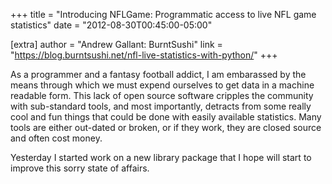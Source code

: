 +++
title = "Introducing NFLGame: Programmatic access to live NFL game statistics"
date = "2012-08-30T00:45:00-05:00"

[extra]
author = "Andrew Gallant: BurntSushi"
link = "https://blog.burntsushi.net/nfl-live-statistics-with-python/"
+++
<p>As a programmer and a fantasy football addict, I am embarassed by the means
through which we must expend ourselves to get data in a machine readable form.
This lack of open source software cripples the community with sub-standard
tools, and most importantly, detracts from some really cool and fun things that
could be done with easily available statistics. Many tools are either out-dated
or broken, or if they work, they are closed source and often cost money.</p>
<p>Yesterday I started work on a new library package that I hope will start to
improve this sorry state of affairs.</p>